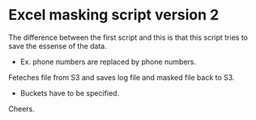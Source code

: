 # Excel masking script version 2 

The difference between the first script and this is that this script tries to save the essense of the data. 
  - Ex. phone numbers are replaced by phone numbers.

Feteches file from S3 and saves log file and masked file back to S3. 
  - Buckets have to be specified. 

Cheers. 

 
